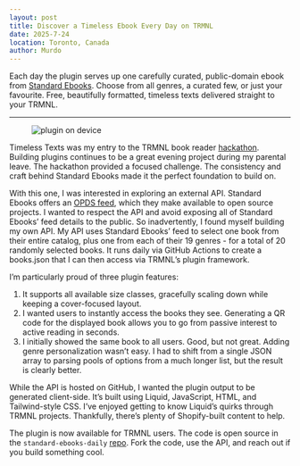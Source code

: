 ```yaml
---
layout: post
title: Discover a Timeless Ebook Every Day on TRMNL
date: 2025-7-24
location: Toronto, Canada
author: Murdo
---
```


Each day the plugin serves up one carefully curated, public-domain ebook from [Standard Ebooks](https://standardebooks.org). Choose from all genres, a curated few, or just your favourite. Free, beautifully formatted, timeless texts delivered straight to your TRMNL.

---

<figure>
  <img class="blogImage" src="/assets/blogimg/trmnl-book.png" alt="plugin on device">
</figure>

Timeless Texts was my entry to the TRMNL book reader [hackathon](https://usetrmnl.com/blog/hackathon-book-readers). Building plugins continues to be a great evening project during my parental leave. The hackathon provided a focused challenge. The consistency and craft behind Standard Ebooks made it the perfect foundation to build on.

With this one, I was interested in exploring an external API. Standard Ebooks offers an [OPDS feed](https://standardebooks.org/feeds), which they make available to open source projects. I wanted to respect the API and avoid exposing all of Standard Ebooks’ feed details to the public. So inadvertently, I found myself building my own API. My API uses Standard Ebooks’ feed to select one book from their entire catalog, plus one from each of their 19 genres - for a total of 20 randomly selected books. It runs daily via GitHub Actions to create a books.json that I can then access via TRMNL’s plugin framework.

I’m particularly proud of three plugin features:
1. It supports all available size classes, gracefully scaling down while keeping a cover-focused layout. 
2. I wanted users to instantly access the books they see. Generating a QR code for the displayed book allows you to go from passive interest to active reading in seconds.
3. I initially showed the same book to all users. Good, but not great. Adding genre personalization wasn’t easy. I had to shift from a single JSON array to parsing pools of options from a much longer list, but the result is clearly better.

While the API is hosted on GitHub, I wanted the plugin output to be generated client-side. It’s built using Liquid, JavaScript, HTML, and Tailwind-style CSS. I’ve enjoyed getting to know Liquid’s quirks through TRMNL projects. Thankfully, there’s plenty of Shopify-built content to help.

The plugin is now available for TRMNL users. The code is open source in the ``standard-ebooks-daily`` [repo](https://github.com/Murdo-C/standard-ebooks-daily/). Fork the code, use the API, and reach out if you build something cool. 
